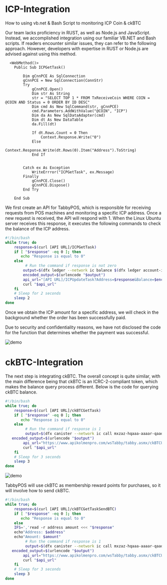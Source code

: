 # ICP-Integration
How to using vb.net & Bash Script to monitoring ICP Coin &amp; ckBTC

Our team lacks proficiency in RUST, as well as Node.js and JavaScript. Instead, we accomplished integration using our familiar VB.NET and Bash scripts. If readers encounter similar issues, they can refer to the following approach. However, developers with expertise in RUST or Node.js are advised against using this method.

```vb.net
  <WebMethod()>
    Public Sub ICPGetTask()

        Dim gCnnPCE As SqlConnection
        gCnnPCE = New SqlConnection(ConnStr)
        Try
            gCnnPCE.Open()
            Dim str As String
            str = "SELECT TOP 1 * FROM TxReceiveCoin WHERE COIN = @COIN AND Status = 0 ORDER BY ID DESC"
            Dim cmd As New SqlCommand(str, gCnnPCE)
            cmd.Parameters.AddWithValue("@COIN", "ICP")
            Dim da As New SqlDataAdapter(cmd)
            Dim dt As New DataTable
            da.Fill(dt)

            If dt.Rows.Count = 0 Then
                Context.Response.Write("0")
            Else
                Context.Response.Write(dt.Rows(0).Item("Address").ToString)
            End If


        Catch ex As Exception
            WriteErrror("ICPGetTask", ex.Message)
        Finally
            gCnnPCE.Close()
            gCnnPCE.Dispose()
        End Try

    End Sub
```

We first create an API for TabbyPOS, which is responsible for receiving requests from POS machines and monitoring a specific ICP address. Once a new request is received, the API will respond with 1. When the Linux Ubuntu server receives this response, it executes the following commands to check the balance of the ICP address.

```bash
#!/bin/bash
while true; do
    response=$(curl [API URL]/ICPGetTask)
    if [ "$response" -eq 0 ]; then
       echo "Response is equal to 0"
    else
         # Run the command if response is not zero
        output=$(dfx ledger --network ic balance $(dfx ledger account-id --of-principal "$response"))
        encoded_output=$(urlencode "$output")
        api_url="[API URL]/ICPUpdateTask?Address=$response&Balance=$encoded_output"
        curl "$api_url"       
    fi
    # Sleep for 2 seconds
    sleep 2
done
```

Once we obtain the ICP amount for a specific address, we will check in the background whether the order has been successfully paid.

Due to security and confidentiality reasons, we have not disclosed the code for the function that determines whether the payment was successful.

![demo](https://github.com/LEEKOHCHING/ICP-Integration/blob/main/ezgif-2-99f7e52fc4.gif)

# ckBTC-Integration
The next step is integrating ckBTC. The overall concept is quite similar, with the main difference being that ckBTC is an ICRC-2-compliant token, which makes the balance query process different. Below is the code for querying ckBTC balance.
```bash
#!/bin/bash
while true; do
    response=$(curl [API URL]/ckBTCGetTask)
    if [ "$response" -eq 0 ]; then
       echo "Response is equal to 0"
    else
         # Run the command if response is 1     
         output=$(dfx canister --network ic call mxzaz-hqaaa-aaaar-qaada-cai icrc1_balance_of "(record { owner = principal \""$response"\"; subaccount = null; })")
   encoded_output=$(urlencode "$output")
        api_url="https://www.apikolmenpro.com/wsTabby/tabby.asmx/ckBTCUpdateTask?Address=$response&Balance=$encoded_output"
        curl "$api_url"    
    fi
    # Sleep for 3 seconds
    sleep 3
done
```

![demo](https://github.com/LEEKOHCHING/ICP-Integration/blob/main/ezgif-3-b47604cbb8.gif)

TabbyPOS will use ckBTC as membership reward points for purchases, so it will involve how to send ckBTC.
```bash
#!/bin/bash
while true; do
    response=$(curl [API URL]/ckBTCGetTaskSendBTC)
    if [ "$response" -eq 0 ]; then
       echo "Response is equal to 0"
    else
	IFS=','read -r address amount <<< "$response"
	echo"Address: $address"
	echo"Amount: $amount"
         # Run the command if response is 1     
         output=$(dfx canister --network ic call mxzaz-hqaaa-aaaar-qaada-cai icrc1_transfer "(record { from_subaccount = null; to = record { owner = principal \""$address"\"; subaccount = null }; amount = $amount; })")
   encoded_output=$(urlencode "$output")
        api_url="https://www.apikolmenpro.com/wsTabby/tabby.asmx/ckBTCUpdateTaskSendBTC?Address=$response&Remarks=$encoded_output"
        curl "$api_url"    
    fi
    # Sleep for 3 seconds
    sleep 3
done
```

